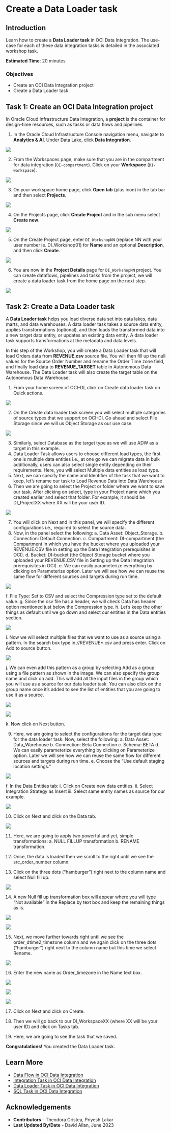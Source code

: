﻿# Create a Data Loader task

## Introduction

Learn how to create a **Data Loader task** in OCI Data Integration. The use-case for each of these data integration tasks is detailed in the associated workshop task.

**Estimated Time**: 20 minutes

### Objectives
* Create an OCI Data Integration project
* Create a Data Loader task

## Task 1: Create an OCI Data Integration project

In Oracle Cloud Infrastructure Data Integration, a **project** is the container for design-time resources, such as tasks or data flows and pipelines.

1. In the Oracle Cloud Infrastructure Console navigation menu, navigate to **Analytics & AI**. Under Data Lake, click **Data Integration**.

  ![](images/ocw23_home1.png " ")

2. From the Workspaces page, make sure that you are in the compartment for data integration (`DI-compartment`). Click on your **Workspace** (`DI-workspace`).

  ![](images/ocw23_home2.png " ")

3. On your workspace home page, click **Open tab** (plus icon) in the tab bar and then select **Projects**.

  ![](images/ocw23_projectstab.png " ")

4. On the Projects page, click **Create Project** and in the sub menu select **Create new**.

  ![](images/ocw23_projectstab1.png " ")

5. On the Create Project page, enter `DI_WorkshopNN` (replace NN with your user number ie. DI_Workshop01) for **Name** and an optional **Description**, and then click **Create**.

  ![](images/ocw23_projectstab2.png " ")

6. You are now in the **Project Details** page for `DI_WorkshopNN` project. You can create dataflows, pipelines and tasks from the project, we will create a data loader task from the home page on the next step.

  ![](images/ocw23_projectstab3.png " ")


## Task 2: Create a Data Loader task

A **Data Loader task** helps you load diverse data set into data lakes, data marts, and data warehouses. A data loader task takes a source data entity, applies transformations (optional), and then loads the transformed data into a new target data entity, or updates an existing data entity. A data loader task supports transformations at the metadata and data levels.

In this step of the Workshop, you will create a Data Loader task that will load Orders data from **REVENUE.csv** source file. You will then fill up the null values for the Source Order Number and rename the Order Time zone field, and finally load data to **REVENUE_TARGET** table in Autonomous Data Warehouse. The Data Loader task will also create the target table on the Autonomous Data Warehouse.

1. From your home screen of OCI-DI, click on Create data loader task on Quick actions.

  ![](images/task2_1.png " ")

2. On the Create data loader task screen you will select multiple categories of source types that we support on OCI-DI. Go ahead and select File Storage since we will us Object Storage as our use case.

  ![](images/task2_2.png " ")

3. Similarly, select Database as the target type as we will use ADW as a target in this example.
4. Data Loader Task allows users to choose different load types, the first one is multiple data entities i.e., at one go we can migrate data in bulk additionally, users can also select single entity depending on their requirements. Here, you will select Multiple data entities as load type.
5. Next, we can specify the name and Identifier of the task that we want to keep, let’s rename our task to Load Revenue Data into Data Warehouse
6. Then we are going to select the Project or folder where we want to save our task. After clicking on select, type in your Project name which you created earlier and select that folder. For example, it should be DI_ProjectXX where XX will be your user ID.

  ![](images/task2_3.png " ")

7. You will click on Next and in this panel, we will specify the different configurations i.e., required to select the source data.
8. Now, in the panel select the following:
a. Data Asset: Object_Storage.
b. Connection: Default Connection.
c. Compartment: DI-compartment (the Compartment in which you have the bucket where you uploaded your REVENUE.CSV file in setting up the Data Integration prerequisites in OCI).
d. Bucket: DI-bucket (the Object Storage bucket where you uploaded your REVENUE.CSV file in Setting up the Data Integration prerequisites in OCI).
e. We can easily parameterize everything by clicking on Parameterize option. Later we will see how we can reuse the same flow for different sources and targets during run time.

  ![](images/task2_4.png " ")

f. File Type: Set to CSV and select the Compression type set to the default value.
g. Since the csv file has a header, we will check Data has header option mentioned just below the Compression type.
h. Let’s keep the other things as default until we go down and select our entities in the Data entities section.

  ![](images/task2_5.png " ")

i. Now we will select multiple files that we want to use as a source using a pattern. In the search box type in */*/REVENUE*.csv and press enter. Click on Add to source button.

  ![](images/task2_6.png " ")

j. We can even add this pattern as a group by selecting Add as a group using a file pattern as shown in the image. We can also specify the group name and click on add. This will add all the input files in the group which you will use as a source for our data loader task. You can also click on the group name once it’s added to see the list of entities that you are going to use it as a source.

  ![](images/task2_7.png " ")

  ![](images/task2_8.png " ")

k. Now click on Next button.

9. Here, we are going to select the configurations for the target data type for the data loader task. Now, select the following:
a. Data Asset: Data_Warehouse
b. Connection: Beta Connection
c. Schema: BETA
d. We can easily parameterize everything by clicking on Parameterize option. Later we will see how we can reuse the same flow for different sources and targets during run time.
e. Choose the “Use default staging location settings.”

  ![](images/task2_9.png " ")

f. In the Data Entities tab:
i. Click on Create new data entities.
ii. Select Integration Strategy as Insert
iii. Select same entity names as source for our example.

  ![](images/task2_10.png " ")

10. Click on Next and click on the Data tab.

  ![](images/task2_10.png " ")

11. Here, we are going to apply two powerful and yet, simple transformations:
a. NULL FILLUP transformation
b. RENAME transformation.

12. Once, the data is loaded then we scroll to the right until we see the src_order_number column.

13. Click on the three dots (“hamburger”) right next to the column name and select Null fill up.

  ![](images/task2_11.png " ")

14. A new Null fill up transformation box will appear where you will type “Not available” in the Replace by text box and keep the remaining things as is.

  ![](images/task2_12.png " ")

  ![](images/task2_13.png " ")

15. Next, we move further towards right until we see the order_dtime2_timezone column and we again click on the three dots (“hamburger”) right next to the column name but this time we select Rename.

  ![](images/task2_14.png " ")

16. Enter the new name as Order_timezone in the Name text box.

  ![](images/task2_15.png " ")

  ![](images/task2_16.png " ")

  ![](images/task2_17.png " ")

17. Click on Next and click on Create.

18. Then we will go back to our DI_WorkspaceXX (where XX will be your user ID) and click on Tasks tab.

19. Here, we are going to see the task that we saved.

   **Congratulations!**  You created the Data Loader task.

## Learn More

* [Data Flow in OCI Data Integration](https://docs.oracle.com/en-us/iaas/data-integration/using/data-flows.htm)
* [Integration Task in OCI Data Integration](https://docs.oracle.com/en-us/iaas/data-integration/using/integration-tasks.htm)
* [Data Loader Task in OCI Data Integration](https://docs.oracle.com/en-us/iaas/data-integration/using/data-loader-tasks.htm)
* [SQL Task in OCI Data Integration](https://docs.oracle.com/en-us/iaas/data-integration/using/sql-tasks.htm)

## Acknowledgements

* **Contributors** -  Theodora Cristea, Priyesh Lakar
* **Last Updated By/Date** - David Allan, June 2023
